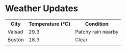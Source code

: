 # Weather Updates

<!-- WEATHER-UPDATE-START -->
<table><tr><th>City</th><th>Temperature (°C)</th><th>Condition</th></tr><tr><td>Valsad</td><td>29.3</td><td>Patchy rain nearby</td></tr><tr><td>Boston</td><td>18.3</td><td>Clear</td></tr><tr><td></td><td></td><td></td></tr></table>
<!-- WEATHER-UPDATE-END -->
